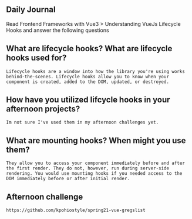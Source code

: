 ## Daily Journal
Read Frontend Frameworks with Vue3 > Understanding VueJs Lifecycle Hooks and answer the following questions
## What are lifecycle hooks? What are lifecycle hooks used for?
    Lifecycle hooks are a window into how the library you're using works behind-the-scenes. Lifecycle hooks allow you to know when your component is created, added to the DOM, updated, or destroyed.
## How have you utilized lifcycle hooks in your afternoon projects?
    Im not sure I've used them in my afternoon challenges yet.
## What are mounting hooks? When might you use them?
    They allow you to access your component immediately before and after the first render. They do not, however, run during server-side rendering. You would use mounting hooks if you needed access to the DOM immediately before or after initial render.

## Afternoon challenge
    https://github.com/kpohiostyle/spring21-vue-gregslist
